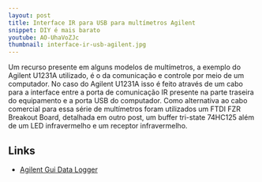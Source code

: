```yaml
---
layout: post
title: Interface IR para USB para multímetros Agilent
snippet: DIY é mais barato
youtube: AO-UhaVoZJc
thumbnail: interface-ir-usb-agilent.jpg
---
```


Um recurso presente em alguns modelos de multímetros, a exemplo do Agilent U1231A 
utilizado, é o da comunicação e controle por meio de um computador. No caso do 
Agilent U1231A isso é feito através de um cabo para a interface entre a porta de 
comunicação IR presente na parte traseira do equipamento e a porta USB do computador.
Como alternativa ao cabo comercial para essa série de multímetros foram 
utilizados um FTDI FZR Breakout Board, detalhada em outro post, um buffer 
tri-state 74HC125 além de um LED infravermelho e um receptor infravermelho.

Links
-----
* [Agilent Gui Data Logger](http://www.home.agilent.com/agilent/editorial.jspx?cc=BR&lc=por&ckey=878442&nid=-536902435.0.00&id=878442)